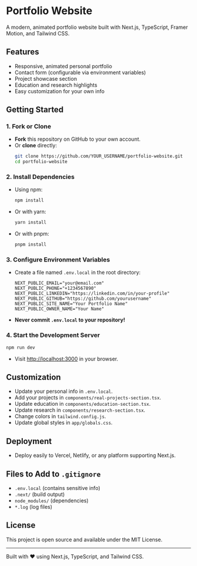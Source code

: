 # Portfolio Website

A modern, animated portfolio website built with Next.js, TypeScript, Framer Motion, and Tailwind CSS.

## Features

- Responsive, animated personal portfolio
- Contact form (configurable via environment variables)
- Project showcase section
- Education and research highlights
- Easy customization for your own info

## Getting Started

### 1. Fork or Clone

- **Fork** this repository on GitHub to your own account.
- Or **clone** directly:
  ```bash
  git clone https://github.com/YOUR_USERNAME/portfolio-website.git
  cd portfolio-website
  ```

### 2. Install Dependencies

- Using npm:
  ```bash
  npm install
  ```
- Or with yarn:
  ```bash
  yarn install
  ```
- Or with pnpm:
  ```bash
  pnpm install
  ```

### 3. Configure Environment Variables

- Create a file named `.env.local` in the root directory:
  ```env
  NEXT_PUBLIC_EMAIL="your@email.com"
  NEXT_PUBLIC_PHONE="+1234567890"
  NEXT_PUBLIC_LINKEDIN="https://linkedin.com/in/your-profile"
  NEXT_PUBLIC_GITHUB="https://github.com/yourusername"
  NEXT_PUBLIC_SITE_NAME="Your Portfolio Name"
  NEXT_PUBLIC_OWNER_NAME="Your Name"
  ```
- **Never commit `.env.local` to your repository!**

### 4. Start the Development Server

```bash
npm run dev
```

- Visit [http://localhost:3000](http://localhost:3000) in your browser.

## Customization

- Update your personal info in `.env.local`.
- Add your projects in `components/real-projects-section.tsx`.
- Update education in `components/education-section.tsx`.
- Update research in `components/research-section.tsx`.
- Change colors in `tailwind.config.js`.
- Update global styles in `app/globals.css`.

## Deployment

- Deploy easily to Vercel, Netlify, or any platform supporting Next.js.

## Files to Add to `.gitignore`

- `.env.local` (contains sensitive info)
- `.next/` (build output)
- `node_modules/` (dependencies)
- `*.log` (log files)

## License

This project is open source and available under the MIT License.

---

Built with ❤️ using Next.js, TypeScript, and Tailwind CSS.
